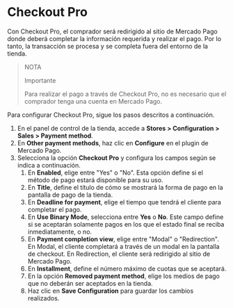# Checkout Pro

Con Checkout Pro, el comprador será redirigido al sitio de Mercado Pago donde deberá completar la información requerida y realizar el pago. Por lo tanto, la transacción se procesa y se completa fuera del entorno de la tienda. 

> NOTA
>
> Importante
>
> Para realizar el pago a través de Checkout Pro, no es necesario que el comprador tenga una cuenta en Mercado Pago.

Para configurar Checkout Pro, sigue los pasos descritos a continuación.

1. En el panel de control de la tienda, accede a **Stores > Configuration > Sales > Payment method**.
2. En **Other payment methods**, haz clic en **Configure** en el plugin de Mercado Pago.
3. Selecciona la opción **Checkout Pro** y configura los campos según se indica a continuación.
    1. En **Enabled**, elige entre "Yes" o "No". Esta opción define si el método de pago estará disponible para su uso.
    2. En **Title**, define el título de cómo se mostrará la forma de pago en la pantalla de pago de la tienda.
    3. En **Deadline for payment**, elige el tiempo que tendrá el cliente para completar el pago.
    4. En **Use Binary Mode**, selecciona entre **Yes** o **No**. Este campo define si se aceptarán solamente pagos en los que el estado final se reciba inmediatamente, o no.
    5. En **Payment completion view**, elige entre "Modal" o "Redirection". En Modal, el cliente completará a través de un modal en la pantalla de checkout. En Redirection, el cliente será redirigido al sitio de Mercado Pago.
    6. En **Installment**, define el número máximo de cuotas que se aceptará.
    7. En la opción **Removed payment method**, elige los medios de pago que no deberán ser aceptados en la tienda.
    8. Haz clic en **Save Configuration** para guardar los cambios realizados.
